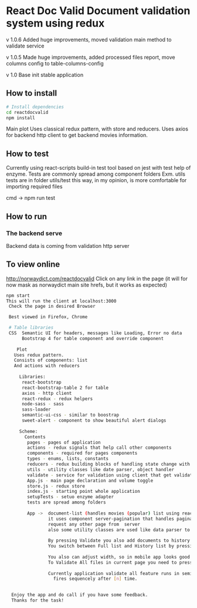 # React Doc Valid  Document validation system using redux

v 1.0.6
  Added huge improvements, moved validation main method to validate service 
  
v 1.0.5
 Made huge improvements, added processed files report, move columns config to table-columns-config 
 
v 1.0
 Base init stable application


##  How to install

```bash
# Install dependencies
cd reactdocvalid
npm install
```

Main plot
 Uses classical redux pattern, with store and reducers.
 Uses axios for backend http client to get backend movies information.
 
## How to test
Currently using react-scripts build-in test tool based on jest with test help of enzyme.
Tests are commonly spread among component folders 
Exm. utils tests are in folder  utils/test this way, in my opinion, is more comfortable for importing 
required files

cmd -> npm run test

 
## How to run

### The backend serve
Backend data is coming from validation http server

## To view online
http://norwaydict.com/reactdocvalid
  Click on any link in the page 
  (it will for now mask as norwaydict main site hrefs, but it works as expected)
  

```bash
npm start
This will run the client at localhost:3000
 Check the page in desired Browser

 Best viewed in Firefox, Chrome

 # Table libraries
 CSS  Semantic UI for headers, messages like Loading, Error no data
      Bootstrap 4 for table component and override component
	  
	Plot
   Uses redux pattern.
   Consists of components: list 
   And actions with reducers
   
     Libraries: 
	  react-bootstrap
	  react-bootstrap-table 2 for table 
	  axios - http client
      react-redux - redux helpers
	  node-sass - sass
	  sass-loader
	  semantic-ui-css - similar to boostrap
	  sweet-alert - component to show beautiful alert dialogs
   
     Scheme:  
	   Contents
	    pages - pages of application
	    actions - redux signals that help call other components
	    components - required for pages components
		types - enums, lists, constants
	    reducers - redux building blocks of handling state change with business logic
	    utils - utility classes like date parser, object handler
		validate - service for validation using client that get validation status from server
		App.js - main page declaration and volume toggle
	    store.js - redux store
	    index.js - starting point whole application
	    setupTests - setuo enzyme adapter
		tests are spread among folders 
		
		App ->  document-list (handles movies (popular) list using react-bootstrap-table 2)) 
		        it uses component server-pagination that handles pagination and pagination will
			    request any other page from  server	
                also some utility classes are used like data parser to format date.
				
				By pressing Validate you also add documents to history of processed documents.
				You switch between Full list and History list by pressing Full / Files History buttons.
				
				You also can adjust width, so in mobile app looks good.
				To Validate All files in current page you need to press Validate All button.
				  
		        Currently application validate all feature runs in semi-queue method, where validateDocument
			      fires sequencely after [n] time.
				  

  Enjoy the app and do call if you have some feedback. 
  Thanks for the task!
  




